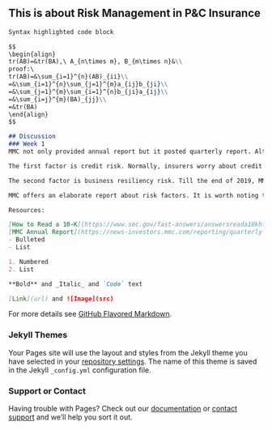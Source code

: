 ## This is about Risk Management in P&C Insurance


```markdown
Syntax highlighted code block

$$
\begin{align}
tr(AB)=&tr(BA),\ A_{n\times m}, B_{m\times n}&\\
proof:\ 
tr(AB)=&\sum_{i=1}^{n}(AB)_{ii}\\
=&\sum_{i=1}^{n}\sum_{j=1}^{m}a_{ij}b_{ji}\\
=&\sum_{j=1}^{m}\sum_{i=1}^{n}b_{ji}a_{ij}\\
=&\sum_{i=j}^{m}(BA)_{jj}\\
=&tr(BA)
\end{align}
$$

## Discussion
### Week 1
MMC not only provided annual report but it posted quarterly report. Although most things are the same, we can still find which risk factors change from 2019Q4 to 2020Q1.

The first factor is credit risk. Normally, insurers worry about credit risk of reinsurers in connection with retrocessional arrangements while reinsurers worry about counterparty credit risk, including with respect to brokers, customers and retrocessionaires. As a broker, MMC does not have those worries, but it has acquisitions and dispositions risks. Since it has outstanding long-term debt to repay, including approximately $6.8 billion issued in connection with the acquisition of JLT in 2019, disruption in the credit or financial markets, or changes to credit ratings, as a result of COVID-19, would highly impact its ability to access capital or repay the indebtedness which increased their credit risk.

The second factor is business resiliency risk. Till the end of 2019, MMC worries about their ability to successfully recover if they experience a business continuity problem due to cyberattack, natural disaster, pandemic or otherwise. And 'pandemic' in reports of 2020 becomes 'COVID-19'. To be more precise, in the context of volatile equity markets caused by COVID-19, they worry about their risk management associated with investment management and related services business.

MMC offers an elaborate report about risk factors. It is worth noting that they do not have the common problem like other companies which is dependence on key personnel. That might because it's a large global firm with a talent management service.

Resources:

[How to Read a 10-K](https://www.sec.gov/fast-answers/answersreada10khtm.html)
[MMC Annual Report](https://news-investors.mmc.com/reporting/quarterly-earnings?a1a5092c_year%5Bvalue%5D=2019)
- Bulleted
- List

1. Numbered
2. List

**Bold** and _Italic_ and `Code` text

[Link](url) and ![Image](src)
```

For more details see [GitHub Flavored Markdown](https://guides.github.com/features/mastering-markdown/).

### Jekyll Themes

Your Pages site will use the layout and styles from the Jekyll theme you have selected in your [repository settings](https://github.com/marina32/ruochennan.github.io/settings). The name of this theme is saved in the Jekyll `_config.yml` configuration file.

### Support or Contact

Having trouble with Pages? Check out our [documentation](https://docs.github.com/categories/github-pages-basics/) or [contact support](https://github.com/contact) and we’ll help you sort it out.
